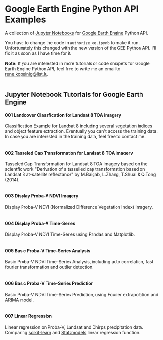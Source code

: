 # Google Earth Engine Python API Examples
A collection of [Jupyter Notebooks](http://jupyter.org/) for [Google Earth Engine](https://earthengine.google.com/) Python API.

You have to change the code in `authorize_ee.ipynb` to make it run. Unfortunately this changed with the new version of the GEE Python API. I'll fix it as soon as I have time for it.<br><br>
**Note:** If you are interested in more tutorials or code snippets for Google Earth Engine Python API, feel free to write me an email to rene.kopeinig@list.lu.<br><br>
## Jupyter Notebook Tutorials for Google Earth Engine

#### 001 Landcover Classfication for Landsat 8 TOA imagery
Classification Example for Landsat 8 including several vegetation indices and object feature extraction. Eventually you can't access the training data. In case you are interested in the training data, feel free to contact me.<br><br>
#### 002 Tasseled Cap Transformation for Landsat 8 TOA imagery
Tasseled Cap Transformation for Landsat 8 TOA imagery based on the scientfic work "Derivation of a tasselled cap transformation based on Landsat 8 at-satellite reflectance" by M.Baigab, L.Zhang, T.Shuai & Q.Tong (2014).<br><br>
#### 003 Display Proba-V NDVI Imagery
Display Proba-V NDVI (Normalized Difference Vegetation Index) Imagery.<br><br>
#### 004 Display Proba-V Time-Series
Display Proba-V NDVI Time-Series using Pandas and Matplotlib.<br><br>
#### 005 Basic Proba-V Time-Series Analysis
Basic Proba-V NDVI Time-Series Analysis, including auto correlation, fast fourier transformation and outlier detection.<br><br> 
#### 006 Basic Proba-V Time-Series Prediction
Basic Proba-V NDVI Time-Series Prediction, using Fourier extrapolation and ARIMA model.<br><br>
#### 007 Linear Regression 
Linear regression on Proba-V, Landsat and Chirps precipitation data. Comparing [scikit-learn](http://scikit-learn.org/stable/) and [Statsmodels](http://www.statsmodels.org/stable/index.html) linear regression function.
<br><br>
